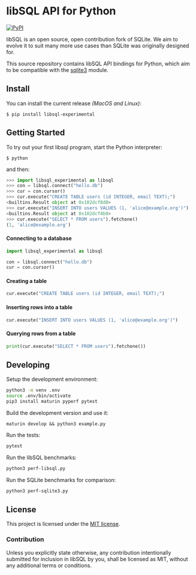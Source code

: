 # libSQL API for Python

[![PyPI](https://badge.fury.io/py/libsql-experimental.svg)](https://badge.fury.io/py/libsql-experimental)

libSQL is an open source, open contribution fork of SQLite. We aim to evolve it to suit many more use cases than SQLite was originally designed for.

This source repository contains libSQL API bindings for Python, which aim to be compatible with the [sqlite3](https://docs.python.org/3/library/sqlite3.html) module.

## Install

You can install the current release _(MacOS and Linux)_:

```
$ pip install libsql-experimental
```

## Getting Started

To try out your first libsql program, start the Python interpreter:

```shell
$ python
```

and then:

```python
>>> import libsql_experimental as libsql
>>> con = libsql.connect("hello.db")
>>> cur = con.cursor()
>>> cur.execute("CREATE TABLE users (id INTEGER, email TEXT);")
<builtins.Result object at 0x102dcf8d0>
>>> cur.execute("INSERT INTO users VALUES (1, 'alice@example.org')")
<builtins.Result object at 0x102dcf4b0>
>>> cur.execute("SELECT * FROM users").fetchone()
(1, 'alice@example.org')
```

#### Connecting to a database

```python
import libsql_experimental as libsql

con = libsql.connect("hello.db")
cur = con.cursor()
```

#### Creating a table

```python
cur.execute("CREATE TABLE users (id INTEGER, email TEXT);")
```

#### Inserting rows into a table

```python
cur.execute("INSERT INTO users VALUES (1, 'alice@example.org')")
```

#### Querying rows from a table

```python
print(cur.execute("SELECT * FROM users").fetchone())
```

## Developing

Setup the development environment:

```sh
python3 -m venv .env
source .env/bin/activate
pip3 install maturin pyperf pytest
```

Build the development version and use it:

```
maturin develop && python3 example.py
```

Run the tests:

```sh
pytest
```

Run the libSQL benchmarks:

```sh
python3 perf-libsql.py
```

Run the SQLite benchmarks for comparison:

```sh
python3 perf-sqlite3.py
```

## License

This project is licensed under the [MIT license].

### Contribution

Unless you explicitly state otherwise, any contribution intentionally submitted
for inclusion in libSQL by you, shall be licensed as MIT, without any additional
terms or conditions.

[MIT license]: https://github.com/libsql/libsql-experimental-python/blob/main/LICENSE.md
